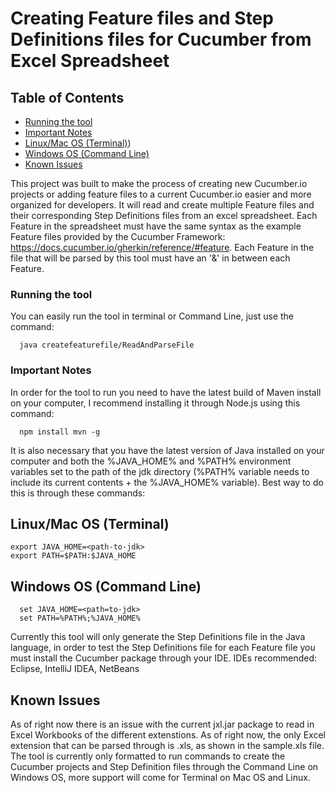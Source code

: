 # Creating Feature files and Step Definitions files for Cucumber from Excel Spreadsheet

## Table of Contents
* [Running the tool](#running-the-tool)
* [Important Notes](#important-notes)
* [Linux/Mac OS (Terminal)](#linuxmac-os-terminal))
* [Windows OS (Command Line)](#windows-os-command-line)
* [Known Issues](#known-issues)

This project was built to make the process of creating new Cucumber.io projects or adding feature files to a current Cucumber.io easier and more organized for developers. It will read and create multiple Feature files and their corresponding Step Definitions files from an excel spreadsheet. Each Feature in the spreadsheet must have the same syntax as the example Feature files provided by the Cucumber Framework: https://docs.cucumber.io/gherkin/reference/#feature. Each Feature in the file that will be parsed by this tool must have an '&' in between each Feature.
### Running the tool
You can easily run the tool in terminal or Command Line, just use the command:
```
  java createfeaturefile/ReadAndParseFile
```
### Important Notes
In order for the tool to run you need to have the latest build of Maven install on your computer, I recommend installing it through Node.js using this command:
```
  npm install mvn -g
```
It is also necessary that you have the latest version of Java installed on your computer and both the %JAVA_HOME% and %PATH% environment variables set to the path of the jdk directory (%PATH% variable needs to include its current contents + the %JAVA_HOME% variable). Best way to do this is through these commands:
## Linux/Mac OS (Terminal)
```
export JAVA_HOME=<path-to-jdk>
export PATH=$PATH:$JAVA_HOME
```
## Windows OS (Command Line)
```
  set JAVA_HOME=<path=to-jdk>
  set PATH=%PATH%;%JAVA_HOME%
```
Currently this tool will only generate the Step Definitions file in the Java language, in order to test the Step Definitions file for each Feature file you must install the Cucumber package through your IDE. IDEs recommended: Eclipse, IntelliJ IDEA, NetBeans

## Known Issues
As of right now there is an issue with the current jxl.jar package to read in Excel Workbooks of the different extenstions. As of right now, the only Excel extension that can be parsed through is .xls, as shown in the sample.xls file. The tool is currently only formatted to run commands to create the Cucumber projects and Step Definition files through the Command Line on Windows OS, more support will come for Terminal on Mac OS and Linux.
